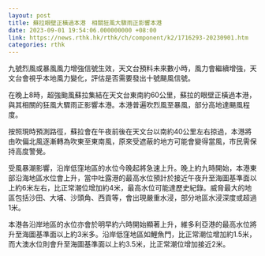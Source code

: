 ```yaml
---
layout: post
title: 蘇拉眼壁正橫過本港　相關狂風大驟雨正影響本港
date: 2023-09-01 19:54:06.000000000 +08:00
link: https://news.rthk.hk/rthk/ch/component/k2/1716293-20230901.htm
categories: rthk
---
```


九號烈風或暴風風力增強信號生效，天文台預料未來數小時，風力會繼續增強，天文台會視乎本地風力變化，評估是否需要發出十號颶風信號。

在晚上8時，超強颱風蘇拉集結在天文台東南約60公里，蘇拉的眼壁正橫過本港，與其相關的狂風大驟雨正影響本港。本港普遍吹烈風至暴風，部分高地達颶風程度。

按照現時預測路徑，蘇拉會在午夜前後在天文台以南約40公里左右掠過，本港將由吹偏北風逐漸轉為吹東至東南風，原來受遮蔽的地方可能會變得當風，市民需保持高度警覺。

受風暴潮影響，沿岸低窪地區的水位今晚起將急速上升。晚上約九時開始，本港東部沿海地區水位會上升，當中吐露港的最高水位預計於接近午夜升至海圖基準面以上約6米左右，比正常潮位增加約4米，最高水位可能達歷史紀錄。威脅最大的地區包括沙田、大埔、沙頭角、西貢等，會出現嚴重水浸，部分地區水浸深度或超過1米。

本港各沿岸地區的水位亦會於明早約六時開始顯著上升，維多利亞港的最高水位將升至海圖基準面以上約3米多。沿岸低窪地區如鯉魚門，比正常潮位增加約1.5米，而大澳水位則會升至海圖基準面以上約3.5米，比正常潮位增加接近2米。
